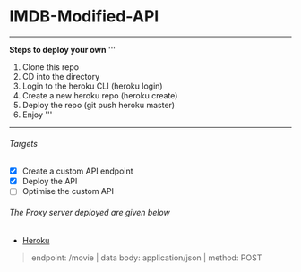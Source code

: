 # IMDB-Modified-API
------------------------------------
**Steps to deploy your own**
'''
1. Clone this repo
2. CD into the directory
3. Login to the heroku CLI (heroku login)
4. Create a new heroku repo (heroku create)
5. Deploy the repo (git push heroku master)
6. Enjoy
'''
------------------------------------

###### Targets
- [x] Create a custom API endpoint
- [x] Deploy the API
- [ ] Optimise the custom API

###### The Proxy server deployed are given below
- <a href="https://proxyimdb.herokuapp.com/">Heroku</a>
> endpoint:  /movie | 
> data body:  application/json | 
> method: POST

